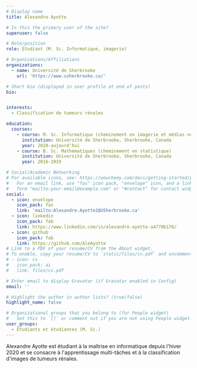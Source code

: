 ```yaml
---
# Display name
title: Alexandre Ayotte

# Is this the primary user of the site?
superuser: false

# Role/position
role: Étudiant (M. Sc. Informatique, imagerie)

# Organizations/Affiliations
organizations:
  - name: Université de Sherbrooke
    url: 'https://www.usherbrooke.ca/'

# Short bio (displayed in user profile at end of posts)
bio: 


interests:
  - Classification de tumeurs rénales

education:
  courses:
    - course: M. Sc. Informatique (cheminement en imagerie et médias numériques)
      institution: Université de Sherbrooke, Sherbrooke, Canada
      year: 2020-aujourd'hui
    - course: B. Sc. Mathématiques (cheminement en statistique)
      institution: Université de Sherbrooke, Sherbrooke, Canada
      year: 2016-2019

# Social/Academic Networking
# For available icons, see: https://wowchemy.com/docs/getting-started/page-builder/#icons
#   For an email link, use "fas" icon pack, "envelope" icon, and a link in the
#   form "mailto:your-email@example.com" or "#contact" for contact widget.
social:
  - icon: envelope
    icon_pack: fas
    link: 'mailto:Alexandre.Ayotte2@USherbrooke.ca'
  - icon: linkedin
    icon_pack: fab
    link: https://www.linkedin.com/in/alexandre-ayotte-a4770b176/
  - icon: github
    icon_pack: fab
    link: https://github.com/AleAyotte
# Link to a PDF of your resume/CV from the About widget.
# To enable, copy your resume/CV to `static/files/cv.pdf` and uncomment the lines below.
# - icon: cv
#   icon_pack: ai
#   link: files/cv.pdf

# Enter email to display Gravatar (if Gravatar enabled in Config)
email: ''

# Highlight the author in author lists? (true/false)
highlight_name: false

# Organizational groups that you belong to (for People widget)
#   Set this to `[]` or comment out if you are not using People widget.
user_groups:
  - Étudiants et étudiantes (M. Sc.)
---
```


Alexandre Ayotte est étudiant à la maîtrise en informatique depuis l'hiver 2020 et se consacre à l'apprentissage multi-tâches et à la classification d'images de tumeurs rénales.
